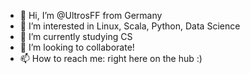 - 👋 Hi, I’m @UltrosFF from Germany
- 👀 I’m interested in Linux, Scala, Python, Data Science
- 🌱 I’m currently studying CS
- 💞️ I’m looking to collaborate!
- 📫 How to reach me: right here on the hub :)

<!---
UltrosFF/UltrosFF is a ✨ special ✨ repository because its `README.md` (this file) appears on your GitHub profile.
You can click the Preview link to take a look at your changes.
--->
